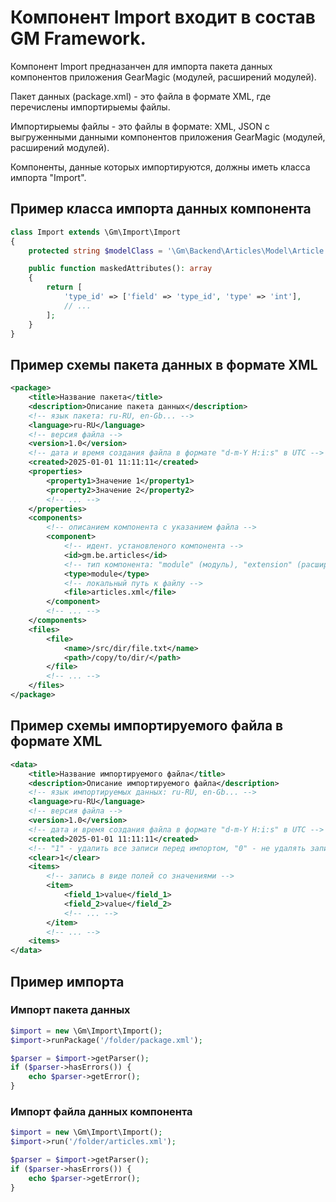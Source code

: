 # Компонент Import входит в состав GM Framework.

Компонент Import предназанчен для импорта пакета данных компонентов приложения GearMagic (модулей, расширений модулей).

Пакет данных (package.xml) - это файла в формате XML, где перечислены импортирыемы файлы.

Импортирыемы файлы - это файлы в формате: XML, JSON c выгруженными данными компонентов приложения GearMagic (модулей, расширений модулей).

Компоненты, данные которых импортируются, должны иметь класса импорта "Import".

## Пример класса импорта данных компонента
```php
class Import extends \Gm\Import\Import
{
    protected string $modelClass = '\Gm\Backend\Articles\Model\Article';

    public function maskedAttributes(): array
    {
        return [
            'type_id' => ['field' => 'type_id', 'type' => 'int'],
            // ...
        ];
    }
}
```


## Пример схемы пакета данных в формате XML
```xml
<package>
    <title>Название пакета</title>
    <description>Описание пакета данных</description>
    <!-- язык пакета: ru-RU, en-Gb... -->
    <language>ru-RU</language>
    <!-- версия файла -->
    <version>1.0</version>
    <!-- дата и время создания файла в формате "d-m-Y H:i:s" в UTC -->
    <created>2025-01-01 11:11:11</created>
    <properties>
        <property1>Значение 1</property1>
        <property2>Значение 2</property2>
        <!-- ... -->
    </properties>
    <components>
        <!-- описанием компонента с указанием файла -->
        <component>
            <!-- идент. установленого компонента -->
            <id>gm.be.articles</id>
            <!-- тип компонента: "module" (модуль), "extension" (расширение модуля) -->
            <type>module</type>
            <!-- локальный путь к файлу -->
            <file>articles.xml</file>
        </component>
        <!-- ... -->
    </components>
    <files>
        <file>
            <name>/src/dir/file.txt</name>
            <path>/copy/to/dir/</path>
        </file>
        <!-- ... -->
    </files>
</package>
```

## Пример схемы импортируемого файла в формате XML
```xml
<data>
    <title>Название импортируемого файла</title>
    <description>Описание импортируемого файла</description>
    <!-- язык импортируемых данных: ru-RU, en-Gb... -->
    <language>ru-RU</language>
    <!-- версия файла -->
    <version>1.0</version>
    <!-- дата и время создания файла в формате "d-m-Y H:i:s" в UTC -->
    <created>2025-01-01 11:11:11</created>
    <!-- "1" - удалить все записи перед импортом, "0" - не удалять записи -->
    <clear>1</clear>
    <items>
        <!-- запись в виде полей со значениями -->
        <item>
            <field_1>value</field_1>
            <field_2>value</field_2>
            <!-- ... -->
        </item>
        <!-- ... -->
    <items>
</data>
```

## Пример импорта
### Импорт пакета данных
```php
$import = new \Gm\Import\Import();
$import->runPackage('/folder/package.xml');

$parser = $import->getParser();
if ($parser->hasErrors()) {
    echo $parser->getError();
}
```

### Импорт файла данных компонента
```php
$import = new \Gm\Import\Import();
$import->run('/folder/articles.xml');

$parser = $import->getParser();
if ($parser->hasErrors()) {
    echo $parser->getError();
}
```
